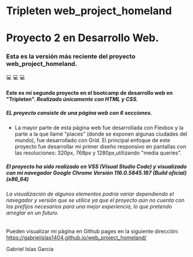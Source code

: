 # Tripleten web_project_homeland

# Proyecto 2 en Desarrollo Web.

### Esta es la versión más reciente del proyecto web_project_homeland.

💻 💻 💻

#### Este es mi segundo proyecto en el bootcamp de desarrollo web en "Tripleten". _Realizado únicamente con HTML y CSS._

##### EL proyecto consiste de una página web con 6 secciones.

- La mayor parte de esta página web fue desarrollada con Flexbox y la parte a la que llamé "places" (donde se exponen algunas ciudades del mundo), fue desarrollado con Grid.
  El principal enfoque de este proyecto fue desarrollar mi primer diseño responsivo en pantallas con las resoluciones: 320px, 768px y 1280px,utilizando "media queries".

##### El proyecto ha sido realizado en VSS (Visual Studio Code) y visualizado con mi navegador Google Chrome Versión 116.0.5845.187 (Build oficial) (x86_64)

###### La visualización de algunos elementos podría variar dependiendo el navegador y versión que se utilice ya que el proyecto aún no cuenta con los prefijos necesarios para una mejor experiencia, lo que pretendo arreglar en un futuro.

Pueden visualizar mi página en Github pages en la siguiente dirección: https://gabrielislas1404.github.io/web_project_homeland/

Gabriel Islas García
